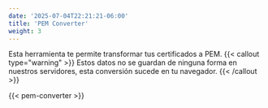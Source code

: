 ```yaml
---
date: '2025-07-04T22:21:21-06:00'
title: 'PEM Converter'
weight: 3
---
```


Esta herramienta te permite transformar tus certificados a PEM.
{{< callout type="warning" >}}
  Estos datos no se guardan de ninguna forma en nuestros servidores, esta conversión sucede en tu navegador.
{{< /callout >}}

{{< pem-converter >}}
